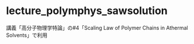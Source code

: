 # lecture_polymphys_sawsolution

講義「高分子物理学特論」の#4「Scaling Law of Polymer Chains in Athermal Solvents」で利用


